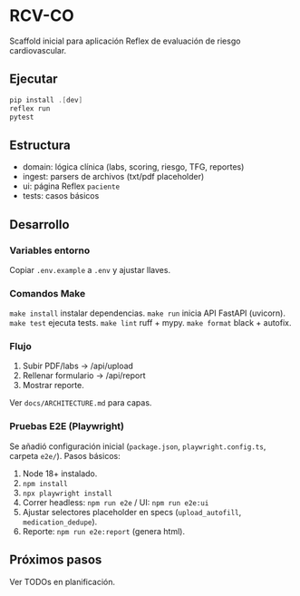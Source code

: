 # RCV-CO

Scaffold inicial para aplicación Reflex de evaluación de riesgo cardiovascular.

## Ejecutar

```powershell
pip install .[dev]
reflex run
pytest
```

## Estructura
- domain: lógica clínica (labs, scoring, riesgo, TFG, reportes)
- ingest: parsers de archivos (txt/pdf placeholder)
- ui: página Reflex `paciente`
- tests: casos básicos
 
 ## Desarrollo
 
 ### Variables entorno
 Copiar `.env.example` a `.env` y ajustar llaves.
 
 ### Comandos Make
 `make install` instalar dependencias.
 `make run` inicia API FastAPI (uvicorn).
 `make test` ejecuta tests.
 `make lint` ruff + mypy.
 `make format` black + autofix.
 
 ### Flujo
 1. Subir PDF/labs -> /api/upload
 2. Rellenar formulario -> /api/report
 3. Mostrar reporte.
 
 Ver `docs/ARCHITECTURE.md` para capas.

### Pruebas E2E (Playwright)
Se añadió configuración inicial (`package.json`, `playwright.config.ts`, carpeta `e2e/`).
Pasos básicos:
1. Node 18+ instalado.
2. `npm install`
3. `npx playwright install`
4. Correr headless: `npm run e2e` / UI: `npm run e2e:ui`
5. Ajustar selectores placeholder en specs (`upload_autofill`, `medication_dedupe`).
6. Reporte: `npm run e2e:report` (genera html).

## Próximos pasos
Ver TODOs en planificación.
